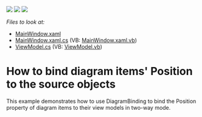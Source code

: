 <!-- default badges list -->
![](https://img.shields.io/endpoint?url=https://codecentral.devexpress.com/api/v1/VersionRange/397543311/21.1.5%2B)
[![](https://img.shields.io/badge/Open_in_DevExpress_Support_Center-FF7200?style=flat-square&logo=DevExpress&logoColor=white)](https://supportcenter.devexpress.com/ticket/details/T1022650)
[![](https://img.shields.io/badge/📖_How_to_use_DevExpress_Examples-e9f6fc?style=flat-square)](https://docs.devexpress.com/GeneralInformation/403183)
<!-- default badges end -->

﻿*Files to look at:*
* [MainWindow.xaml](./CS/dxSample/MainWindow.xaml)
* [MainWindow.xaml.cs](./CS/dxSample/MainWindow.xaml.cs) (VB: [MainWindow.xaml.vb](./VB/dxSample/MainWIndow.xaml.vb))
* [ViewModel.cs](./CS/dxSample/ViewModel.cs) (VB: [ViewModel.vb](./VB/dxSample/ViewModel.vb))

# How to bind diagram items' Position to the source objects
This example demonstrates how to use DiagramBinding to bind the Position property of diagram items to their view models in two-way mode. 
